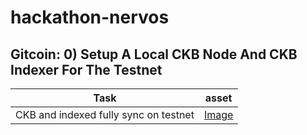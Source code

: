# hackathon-nervos

## Gitcoin: 0) Setup A Local CKB Node And CKB Indexer For The Testnet

| Task| asset |
| ------------- | ------------- |
| CKB and indexed fully sync on testnet  | [Image](./assets/00-full-sync-node-indexer.png) |
